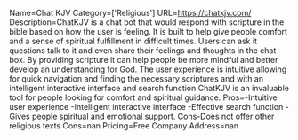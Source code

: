 Name=Chat KJV
Category=['Religious']
URL=https://chatkjv.com/
Description=ChatKJV is a chat bot that would respond with scripture in the bible based on how the user is feeling. It is built to help give people comfort and a sense of spiritual fulfillment in difficult times. Users can ask it questions talk to it and even share their feelings and thoughts in the chat box. By providing scripture it can help people be more mindful and better develop an understanding for God. The user experience is intuitive allowing for quick navigation and finding the necessary scriptures and with an intelligent interactive interface and search function ChatKJV is an invaluable tool for people looking for comfort and spiritual guidance.
Pros=-Intuitive user experience -Intelligent interactive interface -Effective search function -Gives people spiritual and emotional support. Cons-Does not offer other religious texts
Cons=nan
Pricing=Free
Company Address=nan
